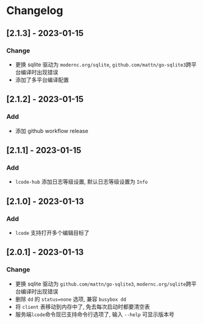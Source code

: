 # Changelog

## [2.1.3] - 2023-01-15

### Change

- 更换 sqlite 驱动为 `modernc.org/sqlite`, `github.com/mattn/go-sqlite3`跨平台编译时出现错误
- 添加了多平台编译配置

## [2.1.2] - 2023-01-15

### Add

- 添加 github workflow release

## [2.1.1] - 2023-01-15

### Add

- `lcode-hub` 添加日志等级设置, 默认日志等级设置为 `Info`

## [2.1.0] - 2023-01-13

### Add

- `lcode` 支持打开多个编辑目标了

## [2.0.1] - 2023-01-13

### Change

- 更换 sqlite 驱动为 `github.com/mattn/go-sqlite3`, `modernc.org/sqlite`跨平台编译时出现错误
- 删除 `dd` 的 `status=none` 选项, 兼容 `busybox dd`
- 将 `client` 表移动到内存中了, 免去每次启动时都要清空表
- 服务端`lcode`命令现已支持命令行选项了, 输入 `--help` 可显示版本号
